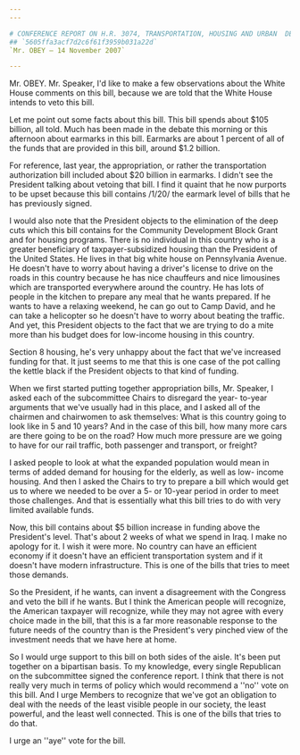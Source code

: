```yaml
---
---

# CONFERENCE REPORT ON H.R. 3074, TRANSPORTATION, HOUSING AND URBAN  DEVELOPMENT, AND RELATED AGENCIES APPROPRIATIONS ACT, 2008
## `5605ffa3acf7d2c6f61f3959b031a22d`
`Mr. OBEY — 14 November 2007`

---
```



Mr. OBEY. Mr. Speaker, I'd like to make a few observations about the 
White House comments on this bill, because we are told that the White 
House intends to veto this bill.

Let me point out some facts about this bill. This bill spends about 
$105 billion, all told. Much has been made in the debate this morning 
or this afternoon about earmarks in this bill. Earmarks are about 1 
percent of all of the funds that are provided in this bill, around $1.2 
billion.

For reference, last year, the appropriation, or rather the 
transportation authorization bill included about $20 billion in 
earmarks. I didn't see the President talking about vetoing that bill. I 
find it quaint that he now purports to be upset because this bill 
contains /1/20/ the earmark level of bills that he has previously 
signed.

I would also note that the President objects to the elimination of 
the deep cuts which this bill contains for the Community Development 
Block Grant and for housing programs. There is no individual in this 
country who is a greater beneficiary of taxpayer-subsidized housing 
than the President of the United States. He lives in that big white 
house on Pennsylvania Avenue. He doesn't have to worry about having a 
driver's license to drive on the roads in this country because he has 
nice chauffeurs and nice limousines which are transported everywhere 
around the country. He has lots of people in the kitchen to prepare any 
meal that he wants prepared. If he wants to have a relaxing weekend, he 
can go out to Camp David, and he can take a helicopter so he doesn't 
have to worry about beating the traffic. And yet, this President 
objects to the fact that we are trying to do a mite more than his 
budget does for low-income housing in this country.

Section 8 housing, he's very unhappy about the fact that we've 
increased funding for that. It just seems to me that this is one case 
of the pot calling the kettle black if the President objects to that 
kind of funding.

When we first started putting together appropriation bills, Mr. 
Speaker, I asked each of the subcommittee Chairs to disregard the year-
to-year arguments that we've usually had in this place, and I asked all 
of the chairmen and chairwomen to ask themselves: What is this country 
going to look like in 5 and 10 years? And in the case of this bill, how 
many more cars are there going to be on the road? How much more 
pressure are we going to have for our rail traffic, both passenger and 
transport, or freight?

I asked people to look at what the expanded population would mean in 
terms of added demand for housing for the elderly, as well as low-
income housing. And then I asked the Chairs to try to prepare a bill 
which would get us to where we needed to be over a 5- or 10-year period 
in order to meet those challenges. And that is essentially what this 
bill tries to do with very limited available funds.

Now, this bill contains about $5 billion increase in funding above 
the President's level. That's about 2 weeks of what we spend in Iraq. I 
make no apology for it. I wish it were more. No country can have an 
efficient economy if it doesn't have an efficient transportation system 
and if it doesn't have modern infrastructure. This is one of the bills 
that tries to meet those demands.

So the President, if he wants, can invent a disagreement with the 
Congress and veto the bill if he wants. But I think the American people 
will recognize, the American taxpayer will recognize, while they may 
not agree with every choice made in the bill, that this is a far more 
reasonable response to the future needs of the country than is the 
President's very pinched view of the investment needs that we have here 
at home.

So I would urge support to this bill on both sides of the aisle. It's 
been put together on a bipartisan basis. To my knowledge, every single 
Republican on the subcommittee signed the conference report. I think 
that there is not really very much in terms of policy which would 
recommend a ''no'' vote on this bill. And I urge Members to recognize 
that we've got an obligation to deal with the needs of the least 
visible people in our society, the least powerful, and the least well 
connected. This is one of the bills that tries to do that.

I urge an ''aye'' vote for the bill.